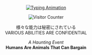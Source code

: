 <p align="center">
  <a href="https://git.io/typing-svg">
    <img src="https://readme-typing-svg.herokuapp.com?font=Fira+Code&size=30&color=FF0000&center=true&vCenter=true&lines=%F0%9F%91%BE+WELCOME+TO+MY+PROFILE+%F0%9F%91%BE;%F0%9F%92%BB+私の名前はイワです+%F0%9F%92%BB" alt="Typing Animation" />
  </a>
</p>

<p align="center">
  <img src="https://komarev.com/ghpvc/?username=SIA&color=red" alt="Visitor Counter"/>
</p>

<p align="center">
  様々な能力は秘密にされている
 <br>
  VARIOUS ABILITIES ARE CONFIDENTIAL
  <p align="center">
    <em>A Haunting Event</em> <br>
    <strong>Humans Are Animals That Can Bargain</strong>
  </p>
</p>

<p align="center" id="typing-text"></p>

<script>
  // Daftar karakter yang digunakan dalam "kode biner"
  var characters = '01';
  var typingText = document.getElementById('typing-text');
  var delay = 50; // Penundaan antara penambahan karakter (dalam milidetik)
  var text = '01100100 01100101 01101110 01100111 01100001 01101110 00100000 01100101 01101100 01100101 01101001 01101101 01101111 01101111 01101110'; // Teks "kode biner" yang akan ditampilkan

  // Fungsi untuk menampilkan teks dengan efek mengetik
  function typeText(text, index) {
    if (index < text.length) {
      typingText.textContent += text.charAt(index);
      setTimeout(function() {
        typeText(text, index + 1);
      }, delay);
    }
  }

  // Memanggil fungsi untuk memulai efek mengetik
  typeText(text, 0);
</script>



